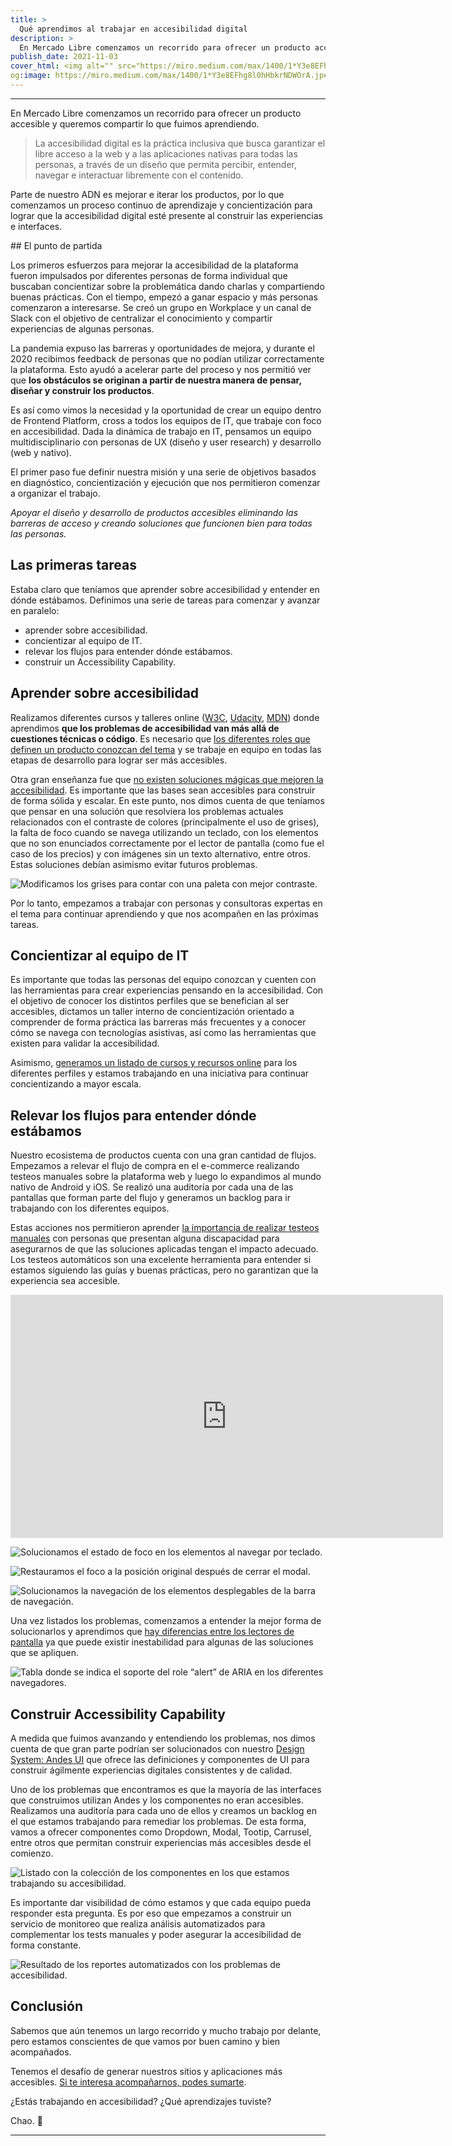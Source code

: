 ```yaml
---
title: >
  Qué aprendimos al trabajar en accesibilidad digital
description: >
  En Mercado Libre comenzamos un recorrido para ofrecer un producto accesible y queremos compartir lo que fuimos aprendiendo.
publish_date: 2021-11-03
cover_html: <img alt="" src="https://miro.medium.com/max/1400/1*Y3e8EFhg8l0hHbkrNDWOrA.jpeg" style="margin:0 auto;" width="592" height="296">
og:image: https://miro.medium.com/max/1400/1*Y3e8EFhg8l0hHbkrNDWOrA.jpeg
---
```


---

En Mercado Libre comenzamos un recorrido para ofrecer un producto accesible y queremos compartir lo que fuimos aprendiendo.

> La accesibilidad digital es la práctica inclusiva que busca garantizar el libre acceso a la web y a las aplicaciones nativas para todas las personas, a través de un diseño que permita percibir, entender, navegar e interactuar libremente con el contenido.

Parte de nuestro ADN es mejorar e iterar los productos, por lo que comenzamos un proceso continuo de aprendizaje y concientización para lograr que la accesibilidad digital esté presente al construir las experiencias e interfaces.

## El punto de partida

Los primeros esfuerzos para mejorar la accesibilidad de la plataforma fueron impulsados por diferentes personas de forma individual que buscaban concientizar sobre la problemática dando charlas y compartiendo buenas prácticas. Con el tiempo, empezó a ganar espacio y más personas comenzaron a interesarse. Se creó un grupo en Workplace y un canal de Slack con el objetivo de centralizar el conocimiento y compartir experiencias de algunas personas.

La pandemia expuso las barreras y oportunidades de mejora, y durante el 2020 recibimos feedback de personas que no podían utilizar correctamente la plataforma. Esto ayudó a acelerar parte del proceso y nos permitió ver que **los obstáculos se originan a partir de nuestra manera de pensar, diseñar y construir los productos**.

Es así como vimos la necesidad y la oportunidad de crear un equipo dentro de Frontend Platform, cross a todos los equipos de IT, que trabaje con foco en accesibilidad. Dada la dinámica de trabajo en IT, pensamos un equipo multidisciplinario con personas de UX (diseño y user research) y desarrollo (web y nativo).

El primer paso fue definir nuestra misión y una serie de objetivos basados en diagnóstico, concientización y ejecución que nos permitieron comenzar a organizar el trabajo.

*Apoyar el diseño y desarrollo de productos accesibles eliminando las barreras de acceso y creando soluciones que funcionen bien para todas las personas.*

## Las primeras tareas

Estaba claro que teníamos que aprender sobre accesibilidad y entender en dónde estábamos. Definimos una serie de tareas para comenzar y avanzar en paralelo:

- aprender sobre accesibilidad.
- concientizar al equipo de IT.
- relevar los flujos para entender dónde estábamos.
- construir un Accessibility Capability.

## Aprender sobre accesibilidad

Realizamos diferentes cursos y talleres online ([W3C](https://www.w3.org/WAI/fundamentals/foundations-course/), [Udacity](https://www.udacity.com/course/web-accessibility--ud891), [MDN](https://developer.mozilla.org/en-US/docs/Learn/Accessibility)) donde aprendimos **que los problemas de accesibilidad van más allá de cuestiones técnicas o código**. Es necesario que [los diferentes roles que definen un producto conozcan del tema](https://web.dev/a11y-for-teams/) y se trabaje en equipo en todas las etapas de desarrollo para lograr ser más accesibles.

Otra gran enseñanza fue que [no existen soluciones mágicas que mejoren la accesibilidad](https://shouldiuseanaccessibilityoverlay.com/). Es importante que las bases sean accesibles para construir de forma sólida y escalar. En este punto, nos dimos cuenta de que teníamos que pensar en una solución que resolviera los problemas actuales relacionados con el contraste de colores (principalmente el uso de grises), la falta de foco cuando se navega utilizando un teclado, con los elementos que no son enunciados correctamente por el lector de pantalla (como fue el caso de los precios) y con imágenes sin un texto alternativo, entre otros. Estas soluciones debían asimismo evitar futuros problemas.

![Modificamos los grises para contar con una paleta con mejor contraste.
](https://miro.medium.com/max/1400/0*pp378upo2dVbtuN4)

Por lo tanto, empezamos a trabajar con personas y consultoras expertas en el tema para continuar aprendiendo y que nos acompañen en las próximas tareas.

## Concientizar al equipo de IT

Es importante que todas las personas del equipo conozcan y cuenten con las herramientas para crear experiencias pensando en la accesibilidad. Con el objetivo de conocer los distintos perfiles que se benefician al ser accesibles, dictamos un taller interno de concientización orientado a comprender de forma práctica las barreras más frecuentes y a conocer cómo se navega con tecnologías asistivas, así como las herramientas que existen para validar la accesibilidad.

Asimismo, [generamos un listado de cursos y recursos online](https://gist.github.com/pazguille/b2be349554dc9b3a67ca859861e2832b) para los diferentes perfiles y estamos trabajando en una iniciativa para continuar concientizando a mayor escala.

## Relevar los flujos para entender dónde estábamos

Nuestro ecosistema de productos cuenta con una gran cantidad de flujos. Empezamos a relevar el flujo de compra en el e-commerce realizando testeos manuales sobre la plataforma web y luego lo expandimos al mundo nativo de Android y iOS. Se realizó una auditoría por cada una de las pantallas que forman parte del flujo y generamos un backlog para ir trabajando con los diferentes equipos.

Estas acciones nos permitieron aprender [la importancia de realizar testeos manuales](https://www.smashingmagazine.com/2018/09/importance-manual-accessibility-testing/) con personas que presentan alguna discapacidad para asegurarnos de que las soluciones aplicadas tengan el impacto adecuado. Los testeos automáticos son una excelente herramienta para entender si estamos siguiendo las guías y buenas prácticas, pero no garantizan que la experiencia sea accesible.

<iframe width="692" height="389" src="https://www.youtube.com/embed/aE_jw1kD08Y" title="Precios accesibles." frameborder="0" allow="accelerometer; autoplay; clipboard-write; encrypted-media; gyroscope; picture-in-picture" allowfullscreen></iframe>

![Solucionamos el estado de foco en los elementos al navegar por teclado.
](https://miro.medium.com/max/1400/1*AfJV9sz85dkD1S6Vf1JUOg.gif)

![Restauramos el foco a la posición original después de cerrar el modal.
](https://miro.medium.com/max/1400/1*Qtqf8ju8LjfX2cEYd5_IjQ.gif)

![Solucionamos la navegación de los elementos desplegables de la barra de navegación.
](https://miro.medium.com/max/1400/1*8m4gTpqO1D16ZJxB30i3YA.gif)

Una vez listados los problemas, comenzamos a entender la mejor forma de solucionarlos y aprendimos que [hay diferencias entre los lectores de pantalla](https://a11ysupport.io/) ya que puede existir inestabilidad para algunas de las soluciones que se apliquen.

![Tabla donde se indica el soporte del role “alert” de ARIA en los diferentes navegadores.
](https://miro.medium.com/max/1400/0*jPdl0mHC_46vKfF1)

## Construir Accessibility Capability

A medida que fuimos avanzando y entendiendo los problemas, nos dimos cuenta de que gran parte podrían ser solucionados con nuestro [Design System: Andes UI](https://www.behance.net/gallery/72037475/Andes-UI) que ofrece las definiciones y componentes de UI para construir ágilmente experiencias digitales consistentes y de calidad.

Uno de los problemas que encontramos es que la mayoría de las interfaces que construimos utilizan Andes y los componentes no eran accesibles. Realizamos una auditoría para cada uno de ellos y creamos un backlog en el que estamos trabajando para remediar los problemas. De esta forma, vamos a ofrecer componentes como Dropdown, Modal, Tootip, Carrusel, entre otros que permitan construir experiencias más accesibles desde el comienzo.

![Listado con la colección de los componentes en los que estamos trabajando su accesibilidad.
](https://miro.medium.com/max/1400/0*YST7ZA9yrgbKmQOh)

Es importante dar visibilidad de cómo estamos y que cada equipo pueda responder esta pregunta. Es por eso que empezamos a construir un servicio de monitoreo que realiza análisis automatizados para complementar los tests manuales y poder asegurar la accesibilidad de forma constante.

![Resultado de los reportes automatizados con los problemas de accesibilidad.
](https://miro.medium.com/max/1400/0*QxiiISFcMvTRxvI7)

## Conclusión

Sabemos que aún tenemos un largo recorrido y mucho trabajo por delante, pero estamos conscientes de que vamos por buen camino y bien acompañados.

Tenemos el desafío de generar nuestros sitios y aplicaciones más accesibles. [Si te interesa acompañarnos, podes sumarte](https://careers-meli.mercadolibre.com/).

¿Estás trabajando en accesibilidad? ¿Qué aprendizajes tuviste?

Chao. 🚀

---
